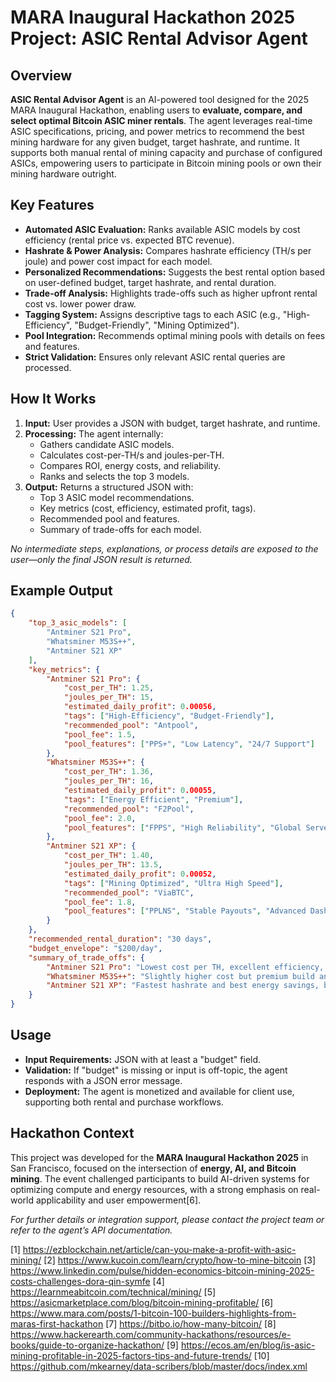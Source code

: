 # MARA Inaugural Hackathon 2025 Project: ASIC Rental Advisor Agent

## Overview

**ASIC Rental Advisor Agent** is an AI-powered tool designed for the 2025 MARA Inaugural Hackathon, enabling users to **evaluate, compare, and select optimal Bitcoin ASIC miner rentals**. The agent leverages real-time ASIC specifications, pricing, and power metrics to recommend the best mining hardware for any given budget, target hashrate, and runtime. It supports both manual rental of mining capacity and purchase of configured ASICs, empowering users to participate in Bitcoin mining pools or own their mining hardware outright.

## Key Features

- **Automated ASIC Evaluation:** Ranks available ASIC models by cost efficiency (rental price vs. expected BTC revenue).
- **Hashrate & Power Analysis:** Compares hashrate efficiency (TH/s per joule) and power cost impact for each model.
- **Personalized Recommendations:** Suggests the best rental option based on user-defined budget, target hashrate, and rental duration.
- **Trade-off Analysis:** Highlights trade-offs such as higher upfront rental cost vs. lower power draw.
- **Tagging System:** Assigns descriptive tags to each ASIC (e.g., "High-Efficiency", "Budget-Friendly", "Mining Optimized").
- **Pool Integration:** Recommends optimal mining pools with details on fees and features.
- **Strict Validation:** Ensures only relevant ASIC rental queries are processed.

## How It Works

1. **Input:** User provides a JSON with budget, target hashrate, and runtime.
2. **Processing:** The agent internally:
   - Gathers candidate ASIC models.
   - Calculates cost-per-TH/s and joules-per-TH.
   - Compares ROI, energy costs, and reliability.
   - Ranks and selects the top 3 models.
3. **Output:** Returns a structured JSON with:
   - Top 3 ASIC model recommendations.
   - Key metrics (cost, efficiency, estimated profit, tags).
   - Recommended pool and features.
   - Summary of trade-offs for each model.

*No intermediate steps, explanations, or process details are exposed to the user—only the final JSON result is returned.*

## Example Output

```json
{
    "top_3_asic_models": [
        "Antminer S21 Pro",
        "Whatsminer M53S++",
        "Antminer S21 XP"
    ],
    "key_metrics": {
        "Antminer S21 Pro": {
            "cost_per_TH": 1.25,
            "joules_per_TH": 15,
            "estimated_daily_profit": 0.00056,
            "tags": ["High-Efficiency", "Budget-Friendly"],
            "recommended_pool": "Antpool",
            "pool_fee": 1.5,
            "pool_features": ["PPS+", "Low Latency", "24/7 Support"]
        },
        "Whatsminer M53S++": {
            "cost_per_TH": 1.36,
            "joules_per_TH": 16,
            "estimated_daily_profit": 0.00055,
            "tags": ["Energy Efficient", "Premium"],
            "recommended_pool": "F2Pool",
            "pool_fee": 2.0,
            "pool_features": ["FPPS", "High Reliability", "Global Servers"]
        },
        "Antminer S21 XP": {
            "cost_per_TH": 1.40,
            "joules_per_TH": 13.5,
            "estimated_daily_profit": 0.00052,
            "tags": ["Mining Optimized", "Ultra High Speed"],
            "recommended_pool": "ViaBTC",
            "pool_fee": 1.8,
            "pool_features": ["PPLNS", "Stable Payouts", "Advanced Dashboard"]
        }
    },
    "recommended_rental_duration": "30 days",
    "budget_envelope": "$200/day",
    "summary_of_trade_offs": {
        "Antminer S21 Pro": "Lowest cost per TH, excellent efficiency, but may have longer ROI if BTC price drops.",
        "Whatsminer M53S++": "Slightly higher cost but premium build and reliability; suitable for stable power environments.",
        "Antminer S21 XP": "Fastest hashrate and best energy savings, but highest upfront rental cost."
    }
}
```

## Usage

- **Input Requirements:** JSON with at least a "budget" field.
- **Validation:** If "budget" is missing or input is off-topic, the agent responds with a JSON error message.
- **Deployment:** The agent is monetized and available for client use, supporting both rental and purchase workflows.

## Hackathon Context

This project was developed for the **MARA Inaugural Hackathon 2025** in San Francisco, focused on the intersection of **energy, AI, and Bitcoin mining**. The event challenged participants to build AI-driven systems for optimizing compute and energy resources, with a strong emphasis on real-world applicability and user empowerment[6].

*For further details or integration support, please contact the project team or refer to the agent’s API documentation.*

[1] https://ezblockchain.net/article/can-you-make-a-profit-with-asic-mining/
[2] https://www.kucoin.com/learn/crypto/how-to-mine-bitcoin
[3] https://www.linkedin.com/pulse/hidden-economics-bitcoin-mining-2025-costs-challenges-dora-qin-symfe
[4] https://learnmeabitcoin.com/technical/mining/
[5] https://asicmarketplace.com/blog/bitcoin-mining-profitable/
[6] https://www.mara.com/posts/1-bitcoin-100-builders-highlights-from-maras-first-hackathon
[7] https://bitbo.io/how-many-bitcoin/
[8] https://www.hackerearth.com/community-hackathons/resources/e-books/guide-to-organize-hackathon/
[9] https://ecos.am/en/blog/is-asic-mining-profitable-in-2025-factors-tips-and-future-trends/
[10] https://github.com/mkearney/data-scribers/blob/master/docs/index.xml
